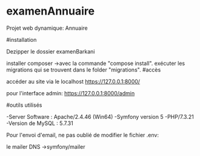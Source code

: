 # examenAnnuaire

Projet web dynamique: Annuaire

#installation

Dezipper le dossier examenBarkani

installer composer ->avec la commande "compose install".
exécuter les migrations qui se trouvent dans le folder "migrations".
#accès

accéder au site via le localhost https://127.0.0.1:8000/

pour l'interface admin: https://127.0.0.1:8000/admin

#outils utilisés

-Server Software : Apache/2.4.46 (Win64) -Symfony version 5 -PHP/7.3.21 -Version de MySQL : 5.7.31

Pour l'envoi d'email, ne pas oublié de modifier le fichier .env:

le mailer DNS ->symfony/mailer

